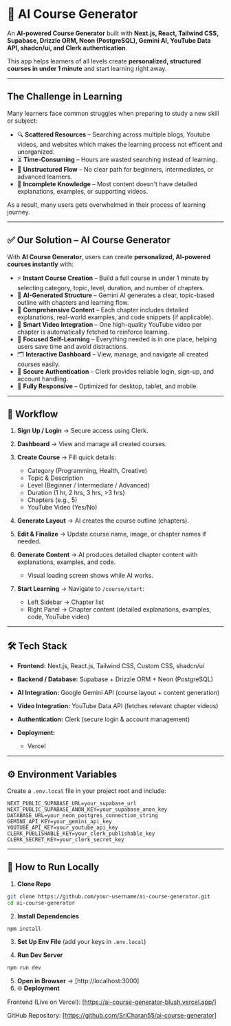 

# 📘 AI Course Generator

An **AI-powered Course Generator** built with **Next.js, React, Tailwind CSS, Supabase, Drizzle ORM, Neon (PostgreSQL), Gemini AI, YouTube Data API, shadcn/ui, and Clerk authentication**.

This app helps learners of all levels create **personalized, structured courses in under 1 minute** and start learning right away.

---

##  The Challenge in Learning

Many learners face common struggles when preparing to study a new skill or subject:

* 🔍 **Scattered Resources** – Searching   across multiple blogs, Youtube videos, and websites which makes the learning process not efficent and unorganized. 
* ⏳ **Time-Consuming** – Hours are wasted searching instead of learning.
* 🎯 **Unstructured Flow** – No clear path for beginners, intermediates, or advanced learners.
* 📖 **Incomplete Knowledge** – Most content doesn't have detailed explanations, examples, or supporting videos.

As a result, many users gets overwhelmed in their process of learning journey.

---

## ✅ Our Solution – AI Course Generator

With **AI Course Generator**, users can create **personalized, AI-powered courses instantly** with:

* ⚡ **Instant Course Creation** – Build a full course in under 1 minute by selecting category, topic, level, duration, and number of chapters.
* 🤖 **AI-Generated Structure** – Gemini AI generates a clear, topic-based outline with chapters and learning flow.
* 📖 **Comprehensive Content** – Each chapter includes detailed explanations, real-world examples, and code snippets (if applicable).
* 🎥 **Smart Video Integration** – One high-quality YouTube video per chapter is automatically fetched to reinforce learning.
* 📌 **Focused Self-Learning** – Everything needed is in one place, helping users save time and avoid distractions.
* 🗂️ **Interactive Dashboard** – View, manage, and navigate all created courses easily.
* 🔐 **Secure Authentication** – Clerk provides reliable login, sign-up, and account handling.
* 📱 **Fully Responsive** – Optimized for desktop, tablet, and mobile.

---

## 🔄 Workflow

1. **Sign Up / Login** → Secure access using Clerk.
2. **Dashboard** → View and manage all created courses.
3. **Create Course** → Fill quick details:

   * Category (Programming, Health, Creative)
   * Topic & Description
   * Level (Beginner / Intermediate / Advanced)
   * Duration (1 hr, 2 hrs, 3 hrs, >3 hrs)
   * Chapters (e.g., 5)
   * YouTube Video (Yes/No)
4. **Generate Layout** → AI creates the course outline (chapters).
5. **Edit & Finalize** → Update course name, image, or chapter names if needed.
6. **Generate Content** → AI produces detailed chapter content with explanations, examples, and code.

   * Visual loading screen shows while AI works.
7. **Start Learning** → Navigate to `/course/start`:

   * Left Sidebar → Chapter list
   * Right Panel → Chapter content (detailed explanations, examples, code, YouTube video)

---

## 🛠️ Tech Stack

* **Frontend:** Next.js, React.js, Tailwind CSS, Custom CSS, shadcn/ui
* **Backend / Database:** Supabase + Drizzle ORM + Neon (PostgreSQL)
* **AI Integration:** Google Gemini API (course layout + content generation)
* **Video Integration:** YouTube Data API (fetches relevant chapter videos)
* **Authentication:** Clerk (secure login & account management)
* **Deployment:**

  * Vercel
 

---

## ⚙️ Environment Variables

Create a `.env.local` file in your project root and include:

```
NEXT_PUBLIC_SUPABASE_URL=your_supabase_url
NEXT_PUBLIC_SUPABASE_ANON_KEY=your_supabase_anon_key
DATABASE_URL=your_neon_postgres_connection_string
GEMINI_API_KEY=your_gemini_api_key
YOUTUBE_API_KEY=your_youtube_api_key
CLERK_PUBLISHABLE_KEY=your_clerk_publishable_key
CLERK_SECRET_KEY=your_clerk_secret_key
```

---

## 🚀 How to Run Locally

1. **Clone Repo**

```bash
git clone https://github.com/your-username/ai-course-generator.git
cd ai-course-generator
```

2. **Install Dependencies**

```bash
npm install
```

3. **Set Up Env File** (add your keys in `.env.local`)

4. **Run Dev Server**

```bash
npm run dev
```

5. **Open in Browser** → [http://localhost:3000]
6. 🌐 **Deployment**

Frontend (Live on Vercel): [https://ai-course-generator-blush.vercel.app/]

GitHub Repository: [https://github.com/SriCharan55/ai-course-generator]

